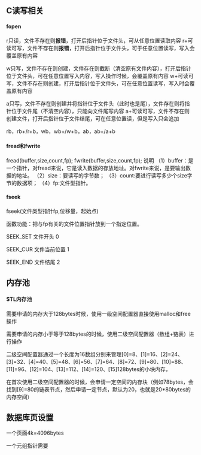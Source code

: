 ## C读写相关

####  fopen

r只读，文件不存在则**报错**，打开后指针位于文件头，可从任意位置读取内容
r+可读可写，文件不存在则**报错**，打开后指针位于文件头，可于任意位置读写，写入会覆盖原有内容

w只写，文件不存在则创建，文件存在则截断（清空原有文件内容），打开后指针位于文件头，可在任意位置写入内容，写入操作时候，会覆盖原有内容
w+可读可写，文件不存在则创建，打开后指针位于文件头，可在任意位置读写，写入时会覆盖原有内容

a只写，文件不存在则创建并将指针位于文件头（此时也是尾），文件存在则将指针位于文件尾（不清空内容），只能向文件尾写内容
a+可读可写，文件不存在则创建文件，打开后指针位于文件结尾，可在任意位置读，但是写入只会追加

rb，rb+/r+b，wb，wb+/w+b，ab，ab+/a+b



#### fread和fwrite

fread(buffer,size,count,fp);
fwrite(buffer,size,count,fp);
说明
（1）buffer：是一个指针，对fread来说，它是读入数据的存放地址。对fwrite来说，是要输出数据的地址。
（2）size：要读写的字节数；
（3）count:要进行读写多少个size字节的数据项；
（4）fp:文件型指针。



#### fseek

fseek(文件类型指针fp,位移量，起始点)

函数功能：把与fp有关的文件位置指针放到一个指定位置。

SEEK_SET		文件开头				0

SEEK_CUR		文件当前位置		1

SEEK_END		文件结尾				2



## 内存池

#### STL内存池

需要申请的内存大于128bytes时候，使用一级空间配置器直接使用malloc和free操作

需要申请的内存小于等于128bytes的时候，使用二级空间配置器（数组+链表）进行操作

二级空间配置器通过一个长度为16数组分别来管理[0]=8、[1]=16、[2]=24、[3]=32、[4]=40、[5]=48、[6]=56、[7]=64、[8]=72、[9]=80、[10]=88、[11]=96、[12]=104、[13]=112、[14]=120、[15]128bytes的小块内存，

在首次使用二级空间配置器的时候，会申请一定空间的内存块（例如78bytes，会找到[9]=80的链表节点，然后申请一定节点，默认为20，也就是20*80bytes的内存空间）



## 数据库页设置

一个页面4k=4096bytes

一个元组指针需要

